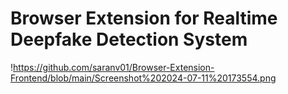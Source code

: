 ﻿# Browser Extension for Realtime Deepfake Detection System
!https://github.com/saranv01/Browser-Extension-Frontend/blob/main/Screenshot%202024-07-11%20173554.png
